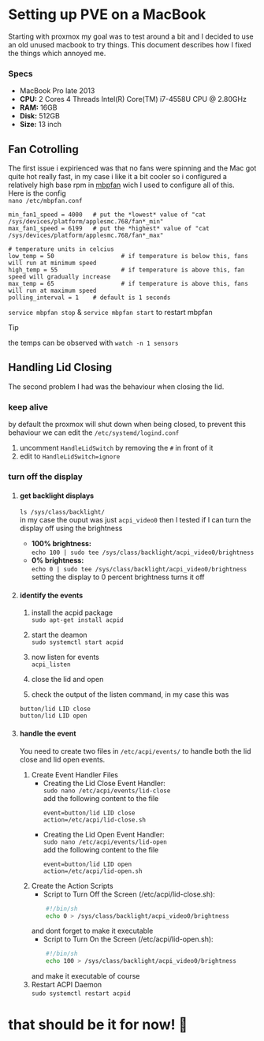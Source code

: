 # Setting up PVE on a MacBook 

Starting with proxmox my goal was to test around a bit and I decided to use an old unused macbook to try things. This document describes how I fixed the things which annoyed me.

### Specs
 - MacBook Pro late 2013
 - **CPU:** 2 Cores 4 Threads Intel(R) Core(TM) i7-4558U CPU @ 2.80GHz
 - **RAM:** 16GB
 - **Disk:** 512GB
 - **Size:** 13 inch


## Fan Cotrolling
The first issue i expirienced was that no fans were spinning and the Mac got quite hot really fast, in my case i like it a bit cooler so i configured a relatively high base rpm in [mbpfan](https://github.com/linux-on-mac/mbpfan?tab=readme-ov-file#debian) wich I used to configure all of this.
<br>Here is the config
<br>`nano /etc/mbpfan.conf`
```
min_fan1_speed = 4000   # put the *lowest* value of "cat /sys/devices/platform/applesmc.768/fan*_min"
max_fan1_speed = 6199   # put the *highest* value of "cat /sys/devices/platform/applesmc.768/fan*_max"

# temperature units in celcius
low_temp = 50                   # if temperature is below this, fans will run at minimum speed
high_temp = 55                  # if temperature is above this, fan speed will gradually increase
max_temp = 65                   # if temperature is above this, fans will run at maximum speed
polling_interval = 1    # default is 1 seconds
```

`service mbpfan stop` & `service mbpfan start` to restart mbpfan

> [!TIP]
> the temps can be observed with `watch -n 1 sensors`


## Handling Lid Closing
The second problem I had was the behaviour when closing the lid.

### keep alive
by default the proxmox will shut down when being closed, to prevent this behaviour we can edit the `/etc/systemd/logind.conf`

1. uncomment `HandleLidSwitch` by removing the `#` in front of it
2. edit to `HandleLidSwitch=ignore`

### turn off the display

1. #### get backlight displays
    `ls /sys/class/backlight/`
    <br> in my case the ouput was just `acpi_video0` then I tested if I can turn the display off using the brightness
     - **100% brightness:** 
     <br> `echo 100 | sudo tee /sys/class/backlight/acpi_video0/brightness`
     - **0% brightness:** 
     <br> `echo 0 | sudo tee /sys/class/backlight/acpi_video0/brightness`
     <br> setting the display to 0 percent brightness turns it off


2. #### identify the events
    1. install the acpid package
       <br>`sudo apt-get install acpid`

    2. start the deamon
       <br>`sudo systemctl start acpid`

    3. now listen for events
    <br>`acpi_listen`

    4. close the lid and open

    5. check the output of the listen command, in my case this was
    ```
    button/lid LID close
    button/lid LID open
    ```

3. #### handle the event
    You need to create two files in `/etc/acpi/events/` to handle both the lid close and lid open events.
    1. Create Event Handler Files
        -   Creating the Lid Close Event Handler:
            <br> `sudo nano /etc/acpi/events/lid-close`
            <br> add the following content to the file
            ```
            event=button/lid LID close
            action=/etc/acpi/lid-close.sh
            ```
        -   Creating the Lid Open Event Handler:
            <br> `sudo nano /etc/acpi/events/lid-open`
            <br> add the following content to the file
            ```
            event=button/lid LID open
            action=/etc/acpi/lid-open.sh
            ```
    2. Create the Action Scripts
        - Script to Turn Off the Screen (/etc/acpi/lid-close.sh):
        ```sh
            #!/bin/sh
            echo 0 > /sys/class/backlight/acpi_video0/brightness
        ```
        and dont forget to make it executable
        - Script to Turn On the Screen (/etc/acpi/lid-open.sh):
        ```sh
            #!/bin/sh
            echo 100 > /sys/class/backlight/acpi_video0/brightness
        ```
        and make it executable of course
    3. Restart ACPI Daemon
       <br>`sudo systemctl restart acpid`
# that should be it for now! 🥳
